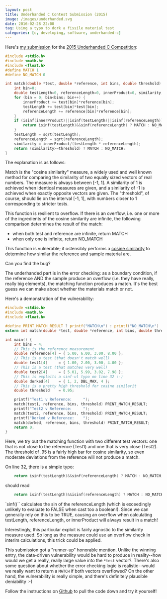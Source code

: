 ```yaml
---
layout: post
title: Underhanded C Contest Submission (2015)
image: /images/underhanded.svg
date: 2016-02-28 22:00
tag: Using a typo to dork a fissile material test
categories: [c, developing, software, underhanded-c]
---
```

[1]: https://github.com/JLospinoso/underhandedc-2015
[2]: https://en.wikipedia.org/wiki/Cosine_similarity
[3]: https://www.underhanded-c.org
[4]: https://cmake.org/



Here's [my submission][1] for the [2015 Underhanded C Competition][3]:

```c
#include <stdio.h>
#include <math.h>
#include <float.h>
#define MATCH 1
#define NO_MATCH 0

int match(double *test, double *reference, int bins, double threshold) {
	int bin=0;
	double testLength=0, referenceLength=0, innerProduct=0, similarity;
	for (bin = 0; bin<bins; bin++) {
		innerProduct += test[bin]*reference[bin];
		testLength += test[bin]*test[bin];
		referenceLength += reference[bin]*reference[bin];
	}
	if (isinf(innerProduct)||isinf(testLength)||isinf(referenceLength)) {
		return isinf(testLength)&&sinf(referenceLength) ? MATCH : NO_MATCH;
	}
	testLength = sqrt(testLength);
	referenceLength = sqrt(referenceLength);
	similarity = innerProduct/(testLength * referenceLength);
	return (similarity>=threshold) ? MATCH : NO_MATCH;
}
```

The explanation is as follows:

Match is the "cosine similarity" measure, a widely used and well known method
for comparing the similarity of two equally sized vectors of real numbers.
The measure is always between [-1, 1]. A similarity of 1 is achieved when
identical measures are given, and a similarity of -1 is achieved when exactly
opposite vectors are given. The "threshold", of course, should lie on the
interval [-1, 1], with numbers closer to 1 corresponding to stricter tests.

This function is resilient to overflow. If there is an overflow, i.e. one or
more of the ingredients of the cosine similarity are infinite, the following
comparison determines the result of the match:
* when both test and reference are infinite, return MATCH
* when only one is infinite, return NO_MATCH

This function is vulnerable; it ostensibly performs a [cosine similarity][2]
to determine how similar the reference and sample material are.

Can you find the bug?

The underhanded part is in the error checking: as a boundary condition, if the reference AND the sample produce an overflow (i.e. they have
really, really big elements), the matching function produces a match. It's the best guess we can make about whether the materials match or not.

Here's a demonstration of the vulnerability:

```c
#include <stdio.h>
#include <math.h>
#include <float.h>

#define PRINT_MATCH_RESULT ? printf("MATCH\n") : printf("NO_MATCH\n")
extern int match(double *test, double *reference, int bins, double threshold);

int main() {
	int bins = 4;
	// This is the reference measurement
	double reference[4] = { 5.00, 6.00, 3.00, 8.00 };
	// This is a test (that doesn't match well)
	double test1[4]		= { 1.00, 2.00, 3.00, 4.00 };
	// This is a test (that matches very well)
	double test2[4]		= { 5.01, 5.99, 3.02, 7.98 };
	// This is exploits a sinf-ul typo on line 32 :-)
	double dorked[4]	= { 1, 2, DBL_MAX, 4 };
	// This is a pretty high threshold for cosine similarit			
	double threshold	= 0.95;								

	printf("Test1 v Reference:     ");
	match(test1, reference, bins, threshold) PRINT_MATCH_RESULT;
	printf("Test2 v Reference:     ");
	match(test2, reference, bins, threshold) PRINT_MATCH_RESULT;
	printf("Dorked v Reference:    ");
	match(dorked, reference, bins, threshold) PRINT_MATCH_RESULT;
	return 0;
}
```

Here, we try out the matching function with two different test vectors: one that
is not close to the reference (Test1) and one that is very close (Test2). The
threshold of .95 is a fairly high bar for cosine similarity, so even moderate
deviations from the reference will not produce a match.

On line 32, there is a simple typo:

```c
	return isinf(testLength)&&sinf(referenceLength) ? MATCH : NO_MATCH;
```

should read

```c
	return isinf(testLength)&&isinf(referenceLength) ? MATCH : NO_MATCH;
```

`sinf()`` calculates the sin of the referenceLength (which is exceedingly unlikely
to evaluate to FALSE when cast too a boolean!). Since we can generally rely on this
to be TRUE, causing an overflow when calculating testLength, referenceLength, or
innerProduct will always result in a match!

Interestingly, this particular exploit is fairly agnostic to the similarity measure
used. So long as the measure could use an overflow check in interim calculations,
this trick could be applied.

This submission got a "runner-up" honorable mention. Unlike the winning entry, the
data-driven vulnerability would be hard to produce in reality--how would we get
a really, really large value into the `*test` vector?. There's also some question
about whether the error checking logic is realistic--would we really want to
return a `MATCH` if both vectors overflowed? On the other hand, the vulnerability
is really simple, and there's definitely plausible deniability :-)

Follow the instructions on [Github][1] to pull the code down and try it yourself!

